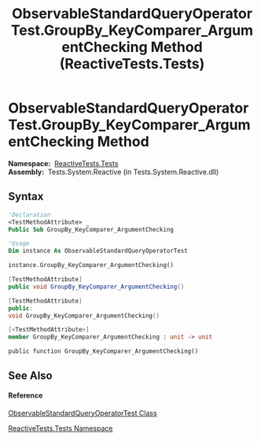 ﻿---
title: ObservableStandardQueryOperatorTest.GroupBy_KeyComparer_ArgumentChecking Method  (ReactiveTests.Tests)
TOCTitle: GroupBy_KeyComparer_ArgumentChecking Method
ms:assetid: M:ReactiveTests.Tests.ObservableStandardQueryOperatorTest.GroupBy_KeyComparer_ArgumentChecking
ms:mtpsurl: https://msdn.microsoft.com/en-us/library/reactivetests.tests.observablestandardqueryoperatortest.groupby_keycomparer_argumentchecking(v=VS.103)
ms:contentKeyID: 36621070
ms.date: 06/28/2011
mtps_version: v=VS.103
f1_keywords:
- ReactiveTests.Tests.ObservableStandardQueryOperatorTest.GroupBy_KeyComparer_ArgumentChecking
dev_langs:
- CSharp
- JScript
- VB
- FSharp
- c++
---

# ObservableStandardQueryOperatorTest.GroupBy\_KeyComparer\_ArgumentChecking Method

**Namespace:**  [ReactiveTests.Tests](hh289046\(v=vs.103\).md)  
**Assembly:**  Tests.System.Reactive (in Tests.System.Reactive.dll)

## Syntax

``` vb
'Declaration
<TestMethodAttribute> _
Public Sub GroupBy_KeyComparer_ArgumentChecking
```

``` vb
'Usage
Dim instance As ObservableStandardQueryOperatorTest

instance.GroupBy_KeyComparer_ArgumentChecking()
```

``` csharp
[TestMethodAttribute]
public void GroupBy_KeyComparer_ArgumentChecking()
```

``` c++
[TestMethodAttribute]
public:
void GroupBy_KeyComparer_ArgumentChecking()
```

``` fsharp
[<TestMethodAttribute>]
member GroupBy_KeyComparer_ArgumentChecking : unit -> unit 
```

``` jscript
public function GroupBy_KeyComparer_ArgumentChecking()
```

## See Also

#### Reference

[ObservableStandardQueryOperatorTest Class](hh288944\(v=vs.103\).md)

[ReactiveTests.Tests Namespace](hh289046\(v=vs.103\).md)

